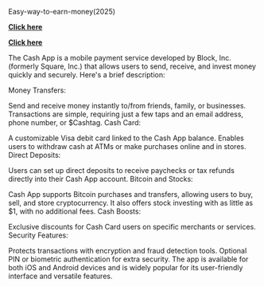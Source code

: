  Easy-way-to-earn-money(2025)

**[Click here](https://shorturl.at/SWWRt)**

**[Click here](https://shorturl.at/SWWRt)**


The Cash App is a mobile payment service developed by Block, Inc. (formerly Square, Inc.) that allows users to send, receive, and invest money quickly and securely. Here's a brief description:

Money Transfers:

Send and receive money instantly to/from friends, family, or businesses.
Transactions are simple, requiring just a few taps and an email address, phone number, or $Cashtag.
Cash Card:

A customizable Visa debit card linked to the Cash App balance.
Enables users to withdraw cash at ATMs or make purchases online and in stores.
Direct Deposits:

Users can set up direct deposits to receive paychecks or tax refunds directly into their Cash App account.
Bitcoin and Stocks:

Cash App supports Bitcoin purchases and transfers, allowing users to buy, sell, and store cryptocurrency.
It also offers stock investing with as little as $1, with no additional fees.
Cash Boosts:

Exclusive discounts for Cash Card users on specific merchants or services.
Security Features:

Protects transactions with encryption and fraud detection tools.
Optional PIN or biometric authentication for extra security.
The app is available for both iOS and Android devices and is widely popular for its user-friendly interface and versatile features.
